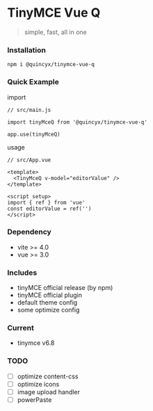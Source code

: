 # TinyMCE Vue Q

> simple, fast, all in one


### Installation

```
npm i @quincyx/tinymce-vue-q
```

### Quick Example

import
```
// src/main.js

import tinyMceQ from '@quincyx/tinymce-vue-q'

app.use(tinyMceQ)
```

usage
```
// src/App.vue

<template>
  <TinyMceQ v-model="editorValue" />
</template>

<script setup>
import { ref } from 'vue'
const editorValue = ref('')
</script>
```

### Dependency

- vite >= 4.0
- vue >= 3.0

### Includes

- tinyMCE official release (by npm)
- tinyMCE official plugin
- default theme config
- some optimize config

### Current

- tinymce v6.8

### TODO

- [ ] optimize content-css
- [ ] optimize icons
- [ ] image upload handler
- [ ] powerPaste
